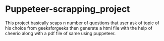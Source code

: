 # Puppeteer-scrapping_project
This project basically scaps n number of questions that user ask of topic of his choice from geeksforgeeks then generate a html file with the help of cheerio along with a pdf file of same using puppeteer.
